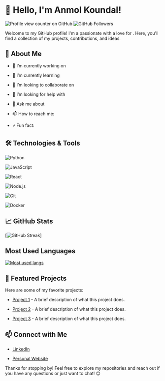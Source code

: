 # 👋 Hello, I'm Anmol Koundal!


![Profile view counter on GitHub](https://komarev.com/ghpvc/?username=avnk-342) ![GitHub Followers](https://img.shields.io/github/followers/avnk-342?style=social)


Welcome to my GitHub profile! I'm a passionate  with a love for . Here, you'll find a collection of my projects, contributions, and ideas.


## 🚀 About Me


- 🔭 I’m currently working on 

- 🌱 I’m currently learning 

- 👯 I’m looking to collaborate on 

- 🤔 I’m looking for help with 

- 💬 Ask me about 

- 📫 How to reach me: 

- ⚡ Fun fact: 


## 🛠️ Technologies & Tools


![Python](https://img.shields.io/badge/-Python-3776AB?style=flat&logo=python&logoColor=white)

![JavaScript](https://img.shields.io/badge/-JavaScript-F7DF1E?style=flat&logo=javascript&logoColor=black)

![React](https://img.shields.io/badge/-React-61DAFB?style=flat&logo=react&logoColor=black)

![Node.js](https://img.shields.io/badge/-Node.js-339933?style=flat&logo=node.js&logoColor=white)

![Git](https://img.shields.io/badge/-Git-F05032?style=flat&logo=git&logoColor=white)

![Docker](https://img.shields.io/badge/-Docker-2496ED?style=flat&logo=docker&logoColor=white)


## 📈 GitHub Stats

[![GitHub Streak](https://github-readme-stats.vercel.app/api?username=avnk-342&show_icons=true&theme=transparent)]

## Most Used Languages
[![Most used langs](https://github-readme-stats.vercel.app/api/top-langs/?username=avnk-342&layout=compact)](https://github.com/anuraghazra/github-readme-stats)




## 🌟 Featured Projects


Here are some of my favorite projects:


- [Project 1](https://github.com/yourusername/project1) - A brief description of what this project does.

- [Project 2](https://github.com/yourusername/project2) - A brief description of what this project does.

- [Project 3](https://github.com/yourusername/project3) - A brief description of what this project does.


## 📫 Connect with Me


- [LinkedIn](https://www.linkedin.com/in/yourprofile)

- [Personal Website](https://yourwebsite.com)


Thanks for stopping by! Feel free to explore my repositories and reach out if you have any questions or just want to chat! 😊

<!---
avnk-342/avnk-342 is a ✨ special ✨ repository because its `README.md` (this file) appears on your GitHub profile.
You can click the Preview link to take a look at your changes.
--->
